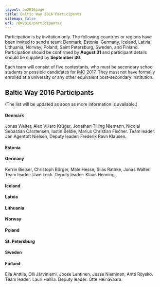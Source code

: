 ```yaml
---
layout: bw2016page
title: Baltic Way 2016 Participants
sitemap: false
url: /BW2016/participants/
---
```


Participation is by invitation only.
The following countries or regions have been invited
to send a team:
Denmark, Estonia, Germany, Iceland, Latvia, Lithuania, 
Norway, Poland, Saint Petersburg, Sweden, and Finland.
Participation should be confirmed by **August 31** and
participant details should be supplied by **September 30**.

Each team will consist of five contestants, who 
must be secondary school students or possible candidates for 
[IMO 2017](http://www.imo2017.org.br/).
They must not have formally enrolled at a university or 
any other equivalent post-secondary institution. 

<h2>Baltic Way 2016 Participants</h2>

(The list will be updated as soon as more information is available.)

<h4>Denmark</h4>

Jonas Walter, Alex Villaro Kr&uuml;ger, Jonathan Tilling Niemann, Nicolai Sebastian Carstensen, Iustin Beldie, Marius Christian Fischer. Team leader: Jan Agentoft Nielsen, Deputy leader: Frederik Ravn Klausen.

<h4>Estonia</h4>

<h4>Germany</h4>

Kerrin Bielser,  Christoph Börger,  Male Hesse,  Silas Rathke,  Jonas Walter. Team leader: Uwe Leck. Deputy leader: Klaus Henning.

<h4>Iceland</h4>

<h4>Latvia</h4>

<h4>Lithuania</h4>

<h4>Norway</h4>

<h4>Poland</h4>

<h4>St. Petersburg</h4>

<h4>Sweden</h4>

<h4>Finland</h4>

Ella Anttila, Olli Järviniemi, Joose Lehtinen, Jesse Nieminen, Antti Röyskö. Team leader: Lauri Hallila. Deputy leader: Otte Heinävaara.
